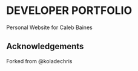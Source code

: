 # DEVELOPER PORTFOLIO
Personal Website for Caleb Baines

## Acknowledgements
Forked from @koladechris

